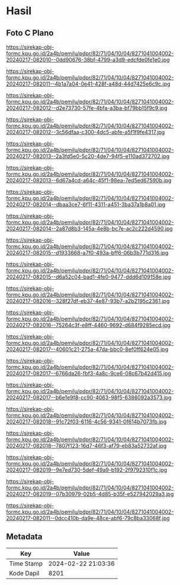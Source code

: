 # Hasil

## Foto C Plano

https://sirekap-obj-formc.kpu.go.id/2a4b/pemilu/pdpr/82/71/04/10/04/8271041004002-20240217-082010--0dd90676-38bf-4799-a3d9-edcfde0fe1e0.jpg

https://sirekap-obj-formc.kpu.go.id/2a4b/pemilu/pdpr/82/71/04/10/04/8271041004002-20240217-082011--4b1a7a04-0e41-428f-a48d-44d7425e6c9c.jpg

https://sirekap-obj-formc.kpu.go.id/2a4b/pemilu/pdpr/82/71/04/10/04/8271041004002-20240217-082012--d2e73730-57fe-4bfa-a3ba-bf79bb15f9c9.jpg

https://sirekap-obj-formc.kpu.go.id/2a4b/pemilu/pdpr/82/71/04/10/04/8271041004002-20240217-082012--3c56dfaa-c300-4dc5-abfe-a5f1f9fe4317.jpg

https://sirekap-obj-formc.kpu.go.id/2a4b/pemilu/pdpr/82/71/04/10/04/8271041004002-20240217-082013--2a3fd5e0-5c20-4de7-94f5-e110ad372702.jpg

https://sirekap-obj-formc.kpu.go.id/2a4b/pemilu/pdpr/82/71/04/10/04/8271041004002-20240217-082013--6d67a4cd-a64c-45f1-98ea-7ed5ed67590b.jpg

https://sirekap-obj-formc.kpu.go.id/2a4b/pemilu/pdpr/82/71/04/10/04/8271041004002-20240217-082014--dbaa3ce7-6f11-4311-a451-3ba37a1b8a01.jpg

https://sirekap-obj-formc.kpu.go.id/2a4b/pemilu/pdpr/82/71/04/10/04/8271041004002-20240217-082014--2a87d8b3-145a-4e8b-bc7e-ac2c222d4590.jpg

https://sirekap-obj-formc.kpu.go.id/2a4b/pemilu/pdpr/82/71/04/10/04/8271041004002-20240217-082015--d1933668-a7f0-493a-bff6-06b3b771d316.jpg

https://sirekap-obj-formc.kpu.go.id/2a4b/pemilu/pdpr/82/71/04/10/04/8271041004002-20240217-082015--d6a52c04-bad1-4fe0-9477-ddd6d109158e.jpg

https://sirekap-obj-formc.kpu.go.id/2a4b/pemilu/pdpr/82/71/04/10/04/8271041004002-20240217-082016--328f27df-eb37-4e87-93b7-a2b2195c2361.jpg

https://sirekap-obj-formc.kpu.go.id/2a4b/pemilu/pdpr/82/71/04/10/04/8271041004002-20240217-082016--75264c3f-e8ff-4460-9692-d684f9285ecd.jpg

https://sirekap-obj-formc.kpu.go.id/2a4b/pemilu/pdpr/82/71/04/10/04/8271041004002-20240217-082017--40601c21-275a-47da-bbc0-8ef0ff624e05.jpg

https://sirekap-obj-formc.kpu.go.id/2a4b/pemilu/pdpr/82/71/04/10/04/8271041004002-20240217-082017--6766da26-fbf3-4a8c-9ce6-08c67b42d415.jpg

https://sirekap-obj-formc.kpu.go.id/2a4b/pemilu/pdpr/82/71/04/10/04/8271041004002-20240217-082017--b6e1e9f8-cc90-4063-98f5-6386092a3573.jpg

https://sirekap-obj-formc.kpu.go.id/2a4b/pemilu/pdpr/82/71/04/10/04/8271041004002-20240217-082018--91c72f03-6116-4c56-9341-0f614b7073fb.jpg

https://sirekap-obj-formc.kpu.go.id/2a4b/pemilu/pdpr/82/71/04/10/04/8271041004002-20240217-082018--7807f123-16d7-46f3-af79-eb83a52732af.jpg

https://sirekap-obj-formc.kpu.go.id/2a4b/pemilu/pdpr/82/71/04/10/04/8271041004002-20240217-082019--9e7ed730-5def-49a9-b192-2f9792310f1c.jpg

https://sirekap-obj-formc.kpu.go.id/2a4b/pemilu/pdpr/82/71/04/10/04/8271041004002-20240217-082019--07b30979-02b5-4d85-b35f-e527942029a3.jpg

https://sirekap-obj-formc.kpu.go.id/2a4b/pemilu/pdpr/82/71/04/10/04/8271041004002-20240217-082011--0dcc410b-da9e-48ce-abf6-79c8ba33068f.jpg


## Metadata

| Key        | Value               |
| ---------- | ------------------- |
| Time Stamp | 2024-02-22 21:03:36 |
| Kode Dapil | 8201                |



